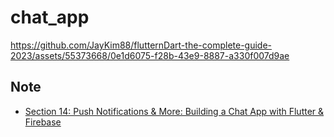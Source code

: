 # chat_app

https://github.com/JayKim88/flutternDart-the-complete-guide-2023/assets/55373668/0e1d6075-f28b-43e9-8887-a330f007d9ae

## Note

- [Section 14: Push Notifications & More: Building a Chat App with Flutter & Firebase](https://jay-global.notion.site/Section-14-Push-Notifications-More-Building-a-Chat-App-with-Flutter-Firebase-c658477a91844a90833cb48ce93ccb7f?pvs=4)
